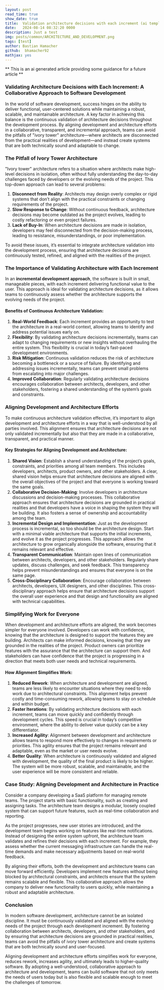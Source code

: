 ```yaml
---
layout: post
read_time: true
show_date: true
title:  Validation architecture decisions with each increment (ai template)
date:   2024-08-14 08:32:20 0000
description: Just a test
img: posts/common/ARCHITECTURE_AND_DEVELOPMENT.png 
tags: [test]
author: Bastian Hamacher
github:  bhamacher92
mathjax: yes
---
```


** This is an ai generated article providing some guidance for a future article **

### Validating Architecture Decisions with Each Increment: A Collaborative Approach to Software Development

In the world of software development, success hinges on the ability to deliver functional, user-centered solutions while maintaining a robust, scalable, and maintainable architecture. A key factor in achieving this balance is the continuous validation of architecture decisions throughout the development process. By aligning development and architecture efforts in a collaborative, transparent, and incremental approach, teams can avoid the pitfalls of "ivory tower" architecture—where architects are disconnected from the practical realities of development—and instead create systems that are both technically sound and adaptable to change.

### The Pitfall of Ivory Tower Architecture

"Ivory tower" architecture refers to a situation where architects make high-level decisions in isolation, often without fully understanding the day-to-day challenges faced by developers or the evolving needs of the project. This top-down approach can lead to several problems:

1. **Disconnect from Reality**: Architects may design overly complex or rigid systems that don’t align with the practical constraints or changing requirements of the project.
2. **Slow Response to Change**: Without continuous feedback, architecture decisions may become outdated as the project evolves, leading to costly refactoring or even project failures.
3. **Lack of Buy-In**: When architecture decisions are made in isolation, developers may feel disconnected from the decision-making process, leading to resistance, misunderstandings, or poor implementation.

To avoid these issues, it’s essential to integrate architecture validation into the development process, ensuring that architecture decisions are continuously tested, refined, and aligned with the realities of the project.

### The Importance of Validating Architecture with Each Increment

In an **incremental development approach**, the software is built in small, manageable pieces, with each increment delivering functional value to the user. This approach is ideal for validating architecture decisions, as it allows teams to continuously assess whether the architecture supports the evolving needs of the project.

#### Benefits of Continuous Architecture Validation:
1. **Real-World Feedback**: Each increment provides an opportunity to test the architecture in a real-world context, allowing teams to identify and address potential issues early on.
2. **Flexibility**: By validating architecture decisions incrementally, teams can adapt to changing requirements or new insights without overhauling the entire system. This flexibility is crucial in today’s fast-paced development environments.
3. **Risk Mitigation**: Continuous validation reduces the risk of architecture becoming a bottleneck or a source of failure. By identifying and addressing issues incrementally, teams can prevent small problems from escalating into major challenges.
4. **Improved Collaboration**: Regularly validating architecture decisions encourages collaboration between architects, developers, and other stakeholders, fostering a shared understanding of the system’s goals and constraints.

### Aligning Development and Architecture Efforts

To make continuous architecture validation effective, it’s important to align development and architecture efforts in a way that is well-understood by all parties involved. This alignment ensures that architecture decisions are not only validated incrementally but also that they are made in a collaborative, transparent, and practical manner.

#### Key Strategies for Aligning Development and Architecture:
1. **Shared Vision**: Establish a shared understanding of the project’s goals, constraints, and priorities among all team members. This includes developers, architects, product owners, and other stakeholders. A clear, shared vision helps ensure that architecture decisions are aligned with the overall objectives of the project and that everyone is working toward the same goals.
2. **Collaborative Decision-Making**: Involve developers in architecture discussions and decision-making processes. This collaborative approach ensures that architecture decisions are grounded in practical realities and that developers have a voice in shaping the system they will be building. It also fosters a sense of ownership and accountability among the team.
3. **Incremental Design and Implementation**: Just as the development process is incremental, so too should be the architecture design. Start with a minimal viable architecture that supports the initial increments, and evolve it as the project progresses. This approach allows the architecture to grow organically alongside the software, ensuring that it remains relevant and effective.
4. **Transparent Communication**: Maintain open lines of communication between architects, developers, and other stakeholders. Regularly share updates, discuss challenges, and seek feedback. This transparency helps prevent misunderstandings and ensures that everyone is on the same page.
5. **Cross-Disciplinary Collaboration**: Encourage collaboration between architects, developers, UX designers, and other disciplines. This cross-disciplinary approach helps ensure that architecture decisions support the overall user experience and that design and functionality are aligned with technical capabilities.

### Simplifying Work for Everyone

When development and architecture efforts are aligned, the work becomes simpler for everyone involved. Developers can work with confidence, knowing that the architecture is designed to support the features they are building. Architects can make informed decisions, knowing that they are grounded in the realities of the project. Product owners can prioritize features with the assurance that the architecture can support them. And stakeholders can have confidence that the project is progressing in a direction that meets both user needs and technical requirements.

#### How Alignment Simplifies Work:
1. **Reduced Rework**: When architecture and development are aligned, teams are less likely to encounter situations where they need to redo work due to architectural constraints. This alignment helps prevent costly and time-consuming rework, allowing teams to stay on schedule and within budget.
2. **Faster Iterations**: By validating architecture decisions with each increment, teams can move quickly and confidently through development cycles. This speed is crucial in today’s competitive environment, where the ability to deliver value quickly can be a key differentiator.
3. **Increased Agility**: Alignment between development and architecture allows teams to respond more effectively to changes in requirements or priorities. This agility ensures that the project remains relevant and adaptable, even as the market or user needs evolve.
4. **Better Quality**: When architecture is continuously validated and aligned with development, the quality of the final product is likely to be higher. The system will be more robust, scalable, and maintainable, and the user experience will be more consistent and reliable.

### Case Study: Aligning Development and Architecture in Practice

Consider a company developing a SaaS platform for managing remote teams. The project starts with basic functionality, such as creating and assigning tasks. The architecture team designs a modular, loosely coupled system that can support future features, such as real-time collaboration and reporting.

As the project progresses, new user stories are introduced, and the development team begins working on features like real-time notifications. Instead of designing the entire system upfront, the architecture team validates and refines their decisions with each increment. For example, they assess whether the current messaging infrastructure can handle the real-time demands and make necessary adjustments based on real-world feedback.

By aligning their efforts, both the development and architecture teams can move forward efficiently. Developers implement new features without being blocked by architectural constraints, and architects ensure that the system remains scalable and flexible. This collaborative approach allows the company to deliver new functionality to users quickly, while maintaining a robust and adaptable architecture.

### Conclusion

In modern software development, architecture cannot be an isolated discipline. It must be continuously validated and aligned with the evolving needs of the project through each development increment. By fostering collaboration between architects, developers, and other stakeholders, and by ensuring that architecture decisions are grounded in practical realities, teams can avoid the pitfalls of ivory tower architecture and create systems that are both technically sound and user-focused.

Aligning development and architecture efforts simplifies work for everyone, reduces rework, increases agility, and ultimately leads to higher-quality software. By adopting a well-understood, collaborative approach to architecture and development, teams can build software that not only meets the needs of users today but is also flexible and scalable enough to meet the challenges of tomorrow.